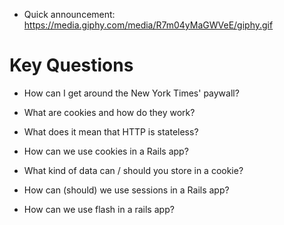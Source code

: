 * Quick announcement: 
  https://media.giphy.com/media/R7m04yMaGWVeE/giphy.gif

# Key Questions
* How can I get around the New York Times' paywall?
* What are cookies and how do they work?
* What does it mean that HTTP is stateless?

* How can we use cookies in a Rails app?
* What kind of data can / should you store in a cookie?
* How can (should) we use sessions in a Rails app?
* How can we use flash in a rails app?